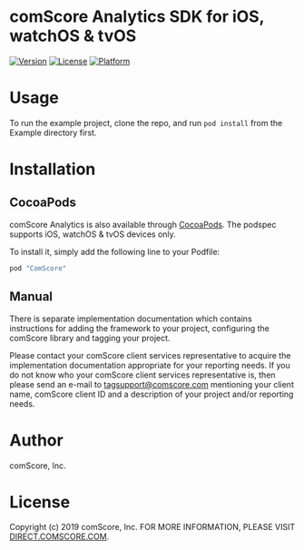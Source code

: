 # comScore Analytics SDK for iOS, watchOS & tvOS

[![Version](https://img.shields.io/cocoapods/v/ComScore.svg?style=flat)](http://cocoapods.org/pods/ComScore)
[![License](https://img.shields.io/cocoapods/l/ComScore.svg?style=flat)](http://cocoapods.org/pods/ComScore)
[![Platform](https://img.shields.io/cocoapods/p/ComScore.svg?style=flat)](http://cocoapods.org/pods/ComScore)

Usage
=====

To run the example project, clone the repo, and run `pod install` from the Example directory first.

Installation
============

CocoaPods
---------

comScore Analytics is also available through [CocoaPods](http://cocoapods.org). The podspec supports iOS, watchOS & tvOS devices only. 

To install it, simply add the following line to your Podfile:

```ruby
pod "ComScore"
```

Manual
------

There is separate implementation documentation which contains instructions for adding the framework to your project, configuring the comScore library and tagging your project.

Please contact your comScore client services representative to acquire the implementation documentation appropriate for your reporting needs. 
If you do not know who your comScore client services representative is, then please send an e-mail to tagsupport@comscore.com mentioning your client name, comScore client ID and a description of your project and/or reporting needs.

Author
======

comScore, Inc.

License
=======

Copyright (c) 2019 comScore, Inc.
FOR MORE INFORMATION, PLEASE VISIT [DIRECT.COMSCORE.COM](http://direct.comscore.com).

